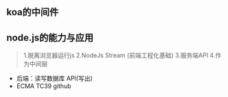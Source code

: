 ## koa的中间件

## node.js的能力与应用
> 1.脱离浏览器运行js
> 2.NodeJs Stream (前端工程化基础)
> 3.服务端API
> 4.作为中间层

- 后端：读写数据库 API(写出)
- ECMA TC39 github